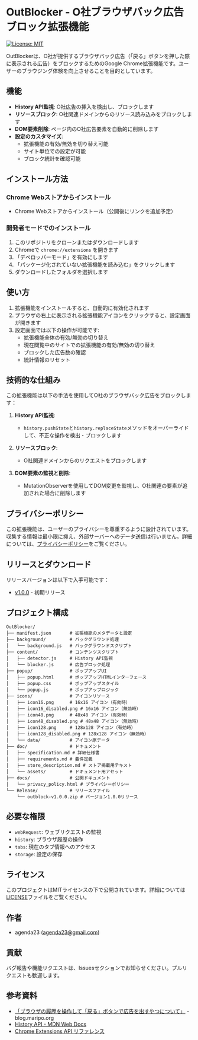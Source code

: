 # OutBlocker - O社ブラウザバック広告ブロック拡張機能

[![License: MIT](https://img.shields.io/badge/License-MIT-blue.svg)](https://opensource.org/licenses/MIT)

OutBlockerは、O社が提供するブラウザバック広告（「戻る」ボタンを押した際に表示される広告）をブロックするためのGoogle Chrome拡張機能です。ユーザーのブラウジング体験を向上させることを目的としています。

## 機能

- **History API監視**: O社広告の挿入を検出し、ブロックします
- **リソースブロック**: O社関連ドメインからのリソース読み込みをブロックします
- **DOM要素削除**: ページ内のO社広告要素を自動的に削除します
- **設定のカスタマイズ**:
  - 拡張機能の有効/無効を切り替え可能
  - サイト単位での設定が可能
  - ブロック統計を確認可能

## インストール方法

### Chrome Webストアからインストール
- Chrome Webストアからインストール（公開後にリンクを追加予定）

### 開発者モードでのインストール
1. このリポジトリをクローンまたはダウンロードします
2. Chromeで `chrome://extensions` を開きます
3. 「デベロッパーモード」を有効にします
4. 「パッケージ化されていない拡張機能を読み込む」をクリックします
5. ダウンロードしたフォルダを選択します

## 使い方

1. 拡張機能をインストールすると、自動的に有効化されます
2. ブラウザの右上に表示される拡張機能アイコンをクリックすると、設定画面が開きます
3. 設定画面では以下の操作が可能です:
   - 拡張機能全体の有効/無効の切り替え
   - 現在閲覧中のサイトでの拡張機能の有効/無効の切り替え
   - ブロックした広告数の確認
   - 統計情報のリセット

## 技術的な仕組み

この拡張機能は以下の手法を使用してO社のブラウザバック広告をブロックします：

1. **History API監視**: 
   - `history.pushState`と`history.replaceState`メソッドをオーバーライドして、不正な操作を検出・ブロックします

2. **リソースブロック**:
   - O社関連ドメインからのリクエストをブロックします

3. **DOM要素の監視と削除**:
   - MutationObserverを使用してDOM変更を監視し、O社関連の要素が追加された場合に削除します

## プライバシーポリシー

この拡張機能は、ユーザーのプライバシーを尊重するように設計されています。収集する情報は最小限に抑え、外部サーバーへのデータ送信は行いません。詳細については、[プライバシーポリシー](docs/privacy_policy.html)をご覧ください。

## リリースとダウンロード

リリースバージョンは以下で入手可能です：
- [v1.0.0](Release/outblock-v1.0.0.zip) - 初期リリース

## プロジェクト構成

```
OutBlocker/
├── manifest.json       # 拡張機能のメタデータと設定
├── background/         # バックグラウンド処理
│   └── background.js   # バックグラウンドスクリプト
├── content/            # コンテンツスクリプト
│   ├── detector.js     # History API監視
│   └── blocker.js      # 広告ブロック処理
├── popup/              # ポップアップUI
│   ├── popup.html      # ポップアップHTMLインターフェース
│   ├── popup.css       # ポップアップスタイル
│   └── popup.js        # ポップアップロジック
├── icons/              # アイコンリソース
│   ├── icon16.png      # 16x16 アイコン（有効時）
│   ├── icon16_disabled.png # 16x16 アイコン（無効時）
│   ├── icon48.png      # 48x48 アイコン（有効時）
│   ├── icon48_disabled.png # 48x48 アイコン（無効時）
│   ├── icon128.png     # 128x128 アイコン（有効時）
│   ├── icon128_disabled.png # 128x128 アイコン（無効時）
│   └── data/           # アイコン原データ
├── doc/                # ドキュメント
│   ├── specification.md # 詳細仕様書
│   ├── requirements.md # 要件定義
│   ├── store_description.md # ストア掲載用テキスト
│   └── assets/         # ドキュメント用アセット
├── docs/               # 公開ドキュメント
│   └── privacy_policy.html # プライバシーポリシー
└── Release/            # リリースファイル
    └── outblock-v1.0.0.zip # バージョン1.0.0リリース
```

## 必要な権限

- `webRequest`: ウェブリクエストの監視
- `history`: ブラウザ履歴の操作
- `tabs`: 現在のタブ情報へのアクセス
- `storage`: 設定の保存

## ライセンス

このプロジェクトはMITライセンスの下で公開されています。詳細については[LICENSE](LICENSE)ファイルをご覧ください。

## 作者

- agenda23 (agenda23@gmail.com)

## 貢献

バグ報告や機能リクエストは、Issuesセクションでお知らせください。プルリクエストも歓迎します。

## 参考資料

- [「ブラウザの履歴を操作して「戻る」ボタンで広告を出すやつについて」](https://blog.maripo.org/2024/08/history-api-abuse/) - blog.maripo.org
- [History API - MDN Web Docs](https://developer.mozilla.org/ja/docs/Web/API/History_API)
- [Chrome Extensions API リファレンス](https://developer.chrome.com/docs/extensions/reference/)
